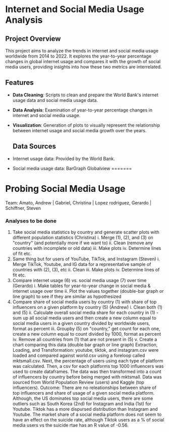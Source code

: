 
# Internet and Social Media Usage Analysis

## Project Overview

This project aims to analyze the trends in internet and social media usage worldwide from 2014 to 2022. It explores the year-to-year percentage changes in global internet usage and compares it with the growth of social media users, providing insights into how these two metrics are interrelated.

## Features

- **Data Cleaning**: Scripts to clean and prepare the World Bank's internet usage data and social media usage data.
- **Data Analysis**: Examination of year-to-year percentage changes in internet and social media usage.
- **Visualization**: Generation of plots to visually represent the relationship between internet usage and social media growth over the years.

  ## Data Sources

- Internet usage data: Provided by the World Bank.
- Social media usage data: BarGraph Globalview
=======
# Probing Social Media Usage
Team: Amato, Andrew | Gabriel, Christina | Lopez rodriguez, Gerardo | Schiffner, Steven
### Analyses to be done
1. Take social media statistics by country and generate scatter plots with different population statistics (Christina)
	i. Merge (1), (2), and (3) on "country" (and potentially more if we want to)
	ii. Clean (remove any countries with incomplete or old data)
	iii. Make plots
	iv. Determine lines of fit etc.
2. Same thing but for users of YouTube, TikTok, and Instagram (Steven)
	i. Merge TikTok, Youtube, and IG data for a representative sample of countries with (2), (3), etc
	ii. Clean
	iii. Make plots
	iv. Determine lines of fit etc.
3. Compare internet usage (6) vs. social media usage (7) over time (Gerardo)
	i. Make tables for year-to-year change in social media & internet usage over time
	ii. Plot the values together (double-bar graph or line graph) to see if they are similar as hypothesized
4. Compare share of social media users by country (1) with share of top influencers on a given platform by country (5) (Andrew)
	i. Clean both (1) and (5)
	ii. Calculate overall social media share for each country in (1) - sum up all social media users and then create a new column equal to social media users in a given country divided by worldwide users, format as percent
	iii. Groupby (5) on "country," get count for each one, create a new column equal to count divided by 1000, format as percent
	iv. Remove all countries from (1) that are not present in (5)
	v. Create a chart comparing this data (double bar graph or line graph)
Extraction, Loading, and Transformation: youtube, tiktok, and instagram.csv were loaded and compared against world.csv using a foreloop called mktsmall.csv. Next, the percentage of users using each type of platform was calculated. Then, a csv for each platforms top 1000 influencers was used to create dataframes. The data was then transformed into a count of influencers by country before being merged with mktsmall. Data was sourced from World Population Review (users) and Kaggle (top influencers).
Outcome: There are no releationships between share of top influencers and share of usage of a given social media platform. Although, the US dominates top social media users, there are some outliers such as South Korea (2nd) for Instagram and India (1st) for Youtube. Tiktok has a more dispursed distribution than Instagram and Youtube. The market share of a social media platform does not seem to have an effect on the suicide rate, although Tiktok users as a % of social media users vs the suicide rtae has an R value of -0.56.

